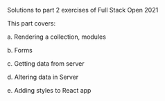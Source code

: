 Solutions to part 2 exercises of Full Stack Open 2021

This part covers:

a. Rendering a collection, modules

b. Forms

c. Getting data from server

d. Altering data in Server

e. Adding styles to React app
